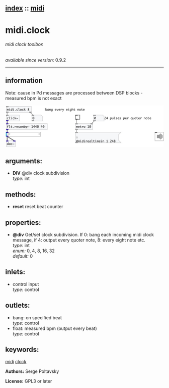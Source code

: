 [index](index.html) :: [midi](category_midi.html)
---

# midi.clock

###### midi clock toolbox

*available since version:* 0.9.2

---


## information
Note: cause in Pd messages are processed between DSP blocks - measured bpm is not
            exact



[![example](../examples/img/midi.clock.jpg)](../examples/pd/midi.clock.pd)



## arguments:

* **DIV**
@div clock subdivision<br>
_type:_ int<br>



## methods:

* **reset**
reset beat counter<br>




## properties:

* **@div** 
Get/set clock subdivision. If 0: bang each incoming midi clock message, if 4: output
every quoter note, 8: every eight note etc.<br>
_type:_ int<br>
_enum:_ 0, 4, 8, 16, 32<br>
_default:_ 0<br>



## inlets:

* control input<br>
_type:_ control



## outlets:

* bang: on specified beat<br>
_type:_ control
* float: measured bpm (output every beat)<br>
_type:_ control



## keywords:

[midi](keywords/midi.html)
[clock](keywords/clock.html)






**Authors:** Serge Poltavsky




**License:** GPL3 or later





